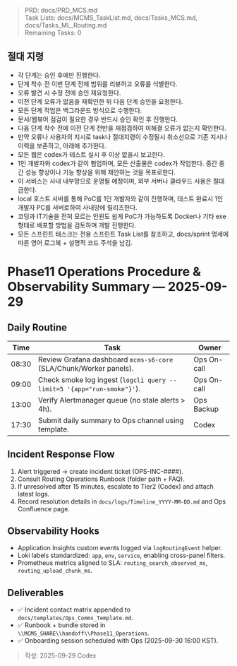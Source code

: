 > PRD: docs/PRD_MCS.md  
> Task Lists: docs/MCMS_TaskList.md, docs/Tasks_MCS.md, docs/Tasks_ML_Routing.md  
> Remaining Tasks: 0

## 절대 지령
- 각 단계는 승인 후에만 진행한다.
- 단계 착수 전 이번 단계 전체 범위를 리뷰하고 오류를 식별한다.
- 오류 발견 시 수정 전에 승인 재요청한다.
- 이전 단계 오류가 없음을 재확인한 뒤 다음 단계 승인을 요청한다.
- 모든 단계 작업은 백그라운드 방식으로 수행한다.
- 문서/웹뷰어 점검이 필요한 경우 반드시 승인 확인 후 진행한다.
- 다음 단계 착수 전에 이전 단계 전반을 재점검하여 미해결 오류가 없는지 확인한다.
- 만약 오류나 사용자의 지시로 task나 절대지령이 수정될시 취소선으로 기존 지시나 이력을 보존하고, 아래에 추가한다.
- 모든 웹은 codex가 테스트 실시 후 이상 없을시 보고한다.
- 1인 개발자와 codex가 같이 협업하며, 모든 산출물은 codex가 작업한다. 중간 중간 성능 향상이나 기능 향상을 위해 제안하는 것을 목표로한다.
- 이 서비스는 사내 내부망으로 운영될 예정이며, 외부 서버나 클라우드 사용은 절대 금한다.
- local 호스트 서버를 통해 PoC를 1인 개발자와 같이 진행하며, 테스트 완료시 1인 개발자 PC를 서버로하여 사내망에 릴리즈한다.
- 코딩과 IT기술을 전혀 모르는 인원도 쉽게 PoC가 가능하도록 Docker나 기타 exe 형태로 배포할 방법을 검토하며 개발 진행한다.
- 모든 스프린트 태스크는 전용 스프린트 Task List를 참조하고, docs/sprint 명세에 따른 영어 로그북 + 설명적 코드 주석을 남김.
# Phase11 Operations Procedure & Observability Summary — 2025-09-29

## Daily Routine
| Time | Task | Owner |
| --- | --- | --- |
| 08:30 | Review Grafana dashboard `mcms-s6-core` (SLA/Chunk/Worker panels). | Ops On-call |
| 09:00 | Check smoke log ingest (`logcli query --limit=5 '{app="run-smoke"}'`). | Ops On-call |
| 13:00 | Verify Alertmanager queue (no stale alerts > 4h). | Ops Backup |
| 17:30 | Submit daily summary to Ops channel using template. | Codex |

## Incident Response Flow
1. Alert triggered → create incident ticket (OPS-INC-####).
2. Consult Routing Operations Runbook (folder path + FAQ).
3. If unresolved after 15 minutes, escalate to Tier2 (Codex) and attach latest logs.
4. Record resolution details in `docs/logs/Timeline_YYYY-MM-DD.md` and Ops Confluence page.

## Observability Hooks
- Application Insights custom events logged via `logRoutingEvent` helper.
- Loki labels standardized: `app`, `env`, `service`, enabling cross-panel filters.
- Prometheus metrics aligned to SLA: `routing_search_observed_ms`, `routing_upload_chunk_ms`.

## Deliverables
- ✅ Incident contact matrix appended to `docs/templates/Ops_Comms_Template.md`.
- ✅ Runbook + bundle stored in `\\MCMS_SHARE\\handoff\\Phase11_Operations`.
- ✅ Onboarding session scheduled with Ops (2025-09-30 16:00 KST).

> 작성: 2025-09-29 Codex

